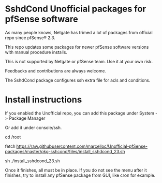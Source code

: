 # SshdCond Unofficial packages for pfSense software

As many people knows, Netgate has trimed a lot of packages from official repo since pfSense® 2.3. 

This repo updates some packages for newer pfSense software versions with manual procedure installs.

This is not supported by Netgate or pfSense team. Use it at your own risk.

Feedbacks and contributions are always welcome.

The SshdCond package configures ssh extra file for acls and conditions.

# Install instructions

If you enabled the Unofficial repo, you can add this package under System -> Package Manager

Or add it under console/ssh.

cd /root

fetch https://raw.githubusercontent.com/marcelloc/Unofficial-pfSense-packages/master/pkg-sshcond/files/install_sshdcond_23.sh

sh ./install_sshdcond_23.sh

Once it finishes, all must be in place. If you do not see the menu after it finishes, try to install any pfSense package from GUI, like cron for example.
